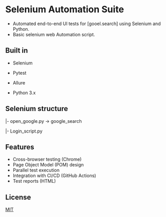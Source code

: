 
# Selenium Automation Suite

 - Automated end-to-end UI tests for [gooel.search] using Selenium and Python.
 - Basic selenium web Automation script.
## Built in

 - Selenium

 -  Pytest

- Allure

- Python 3.x
## Selenium structure
|- open_google.py -> google_search

|- Login_script.py

## Features

- Cross-browser testing (Chrome)
- Page Object Model (POM) design
- Parallel test execution
- Integration with CI/CD (GitHub Actions)
- Test reports (HTML)


## License

[MIT](https://choosealicense.com/licenses/mit/)

